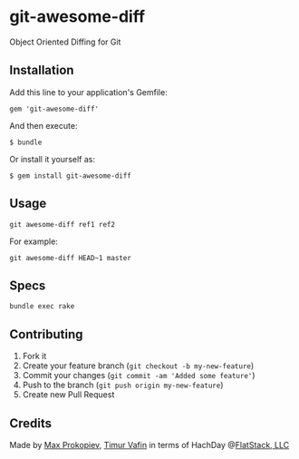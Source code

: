 git-awesome-diff
================

Object Oriented Diffing for Git

Installation
------------

Add this line to your application's Gemfile:

    gem 'git-awesome-diff'

And then execute:

    $ bundle

Or install it yourself as:

    $ gem install git-awesome-diff

Usage
-----

    git awesome-diff ref1 ref2

For example:

    git awesome-diff HEAD~1 master

Specs
-----

    bundle exec rake

Contributing
------------

1. Fork it
2. Create your feature branch (`git checkout -b my-new-feature`)
3. Commit your changes (`git commit -am 'Added some feature'`)
4. Push to the branch (`git push origin my-new-feature`)
5. Create new Pull Request

Credits
-------

Made by [Max Prokopiev](https://github.com/juggler), [Timur Vafin](https://github.com/timurvafin)
in terms of HachDay @[FlatStack, LLC](http://www.flatstack.com)
